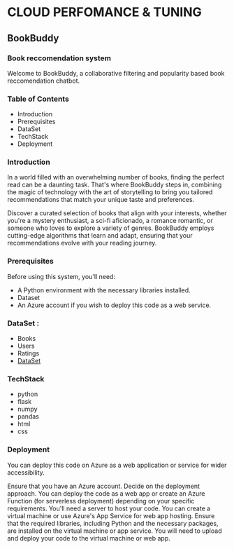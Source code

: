 # CLOUD PERFOMANCE & TUNING
## BookBuddy
### Book reccomendation system 
Welcome to BookBuddy, a collaborative filtering and popularity based book reccomendation chatbot.

### Table of Contents
* Introduction
* Prerequisites
* DataSet
* TechStack
* Deployment

### Introduction
In a world filled with an overwhelming number of books, finding the perfect read can be a daunting task. That's where BookBuddy steps in, combining the magic of technology with the art of storytelling to bring you tailored recommendations that match your unique taste and preferences.

Discover a curated selection of books that align with your interests, whether you're a mystery enthusiast, a sci-fi aficionado, a romance romantic, or someone who loves to explore a variety of genres. BookBuddy employs cutting-edge algorithms that learn and adapt, ensuring that your recommendations evolve with your reading journey.

### Prerequisites
Before using this system, you'll need:

* A Python environment with the necessary libraries installed.
* Dataset 
* An Azure account if you wish to deploy this code as a web service.

### DataSet :
* Books
* Users
* Ratings
* [DataSet](https://www.kaggle.com/datasets/arashnic/book-recommendation-dataset/)

### TechStack
* python
* flask
* numpy
* pandas
* html
* css

### Deployment
You can deploy this code on Azure as a web application or service for wider accessibility.

Ensure that you have an Azure account. Decide on the deployment approach. You can deploy the code as a web app or create an Azure Function (for serverless deployment) depending on your specific requirements. You'll need a server to host your code. You can create a virtual machine or use Azure's App Service for web app hosting. Ensure that the required libraries, including Python and the necessary packages, are installed on the virtual machine or app service. You will need to upload and deploy your code to the virtual machine or web app.
